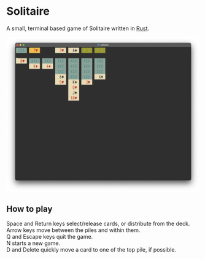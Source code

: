 # Solitaire

A small, terminal based game of Solitaire written in [Rust](https://www.rust-lang.org).

![Screenshot of the game](./screenshot.png)

## How to play

Space and Return keys select/release cards, or distribute from the deck.  
Arrow keys move between the piles and within them.  
Q and Escape keys quit the game.  
N starts a new game.  
D and Delete quickly move a card to one of the top pile, if possible.
